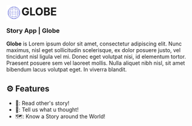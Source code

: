 # <img align="left" alt="Cuan Sampah" title="cuan sampah" width="40px" src="https://github.com/hiqmalism/GLOBE/blob/master/app/src/main/res/drawable/image_logo.png"/></a>GLOBE 

### Story App | Globe

**Globe** is Lorem ipsum dolor sit amet, consectetur adipiscing elit. Nunc maximus, nisl eget sollicitudin scelerisque, ex dolor posuere justo, vel tincidunt nisl ligula vel mi. Donec eget volutpat nisi, id elementum tortor. Praesent posuere sem vel laoreet mollis. Nulla aliquet nibh nisl, sit amet bibendum lacus volutpat eget. In viverra blandit.

## :gear: Features
- 📖: Read other's story!
- 💭: Tell us what u thought!
- 🗺️: Know a Story around the World!
